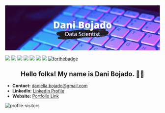 [![Header](images/dbojado_banner.png "Header")](https://danibojado.com/)

[<img src="https://img.shields.io/badge/python%20-%2314354C.svg?&style=for-the-badge&?color=green&logo=python&logoColor=white"/>](https://www.python.org/) [<img src="https://img.shields.io/badge/pandas%20-%23150458.svg?&style=for-the-badge&logo=pandas&logoColor=white" />](https://pandas.pydata.org) [<img src="https://img.shields.io/badge/numpy%20-%23013243.svg?&style=for-the-badge&logo=numpy&logoColor=white" />](https://numpy.org) [<img src="https://img.shields.io/badge/markdown-%23000000.svg?&style=for-the-badge&logo=markdown&logoColor=white"/>](https://www.markdownguide.org) [<img src="https://img.shields.io/badge/github%20-%23121011.svg?&style=for-the-badge&logo=github&logoColor=white"/>](https://github.com) [<img src="https://img.shields.io/badge/mysql-%2300f.svg?&style=for-the-badge&logo=mysql&logoColor=white"/>](https://www.mysql.com) [<img src="https://img.shields.io/badge/Jupyter%20-%23F37626.svg?&style=for-the-badge&logo=Jupyter&logoColor=white"/>](https://jupyter.org) [![forthebadge](https://forthebadge.com/images/badges/built-with-love.svg)](https://forthebadge.com)

<h2 align="center">Hello folks! My name is Dani Bojado. 👋🤓</h2>

- <b>Contact:</b> daniella.bojado@gmail.com
- <b>LinkedIn:</b> [LinkedIn Profile](https://www.linkedin.com/in/daniella-bojado) 
- <b>Website:</b> [Portfolio Link](https://danibojado.com/) 

![profile-visitors](https://visitor-badge.glitch.me/badge?page_id=dbojado.dbojado)
